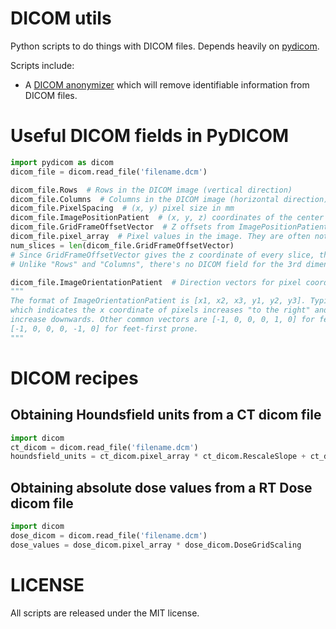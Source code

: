 # DICOM utils

Python scripts to do things with DICOM files. Depends heavily on [pydicom](https://github.com/darcymason/pydicom).

Scripts include:

* A [DICOM anonymizer](https://github.com/marenaud/DICOM_utils/wiki/DICOM-Anonymizer) which will remove identifiable information from DICOM files.


# Useful DICOM fields in PyDICOM
```python
import pydicom as dicom
dicom_file = dicom.read_file('filename.dcm')

dicom_file.Rows  # Rows in the DICOM image (vertical direction)
dicom_file.Columns  # Columns in the DICOM image (horizontal direction)
dicom_file.PixelSpacing  # (x, y) pixel size in mm
dicom_file.ImagePositionPatient  # (x, y, z) coordinates of the center of the top left pixel in the image in mm.
dicom_file.GridFrameOffsetVector  # Z offsets from ImagePositionPatient of each grid slice.
dicom_file.pixel_array  # Pixel values in the image. They are often not in the right units, see below for conversion.
num_slices = len(dicom_file.GridFrameOffsetVector)
# Since GridFrameOffsetVector gives the z coordinate of every slice, the size of the array is the number of slices.
# Unlike "Rows" and "Columns", there's no DICOM field for the 3rd dimension.

dicom_file.ImageOrientationPatient  # Direction vectors for pixel coordinates.
"""
The format of ImageOrientationPatient is [x1, x2, x3, y1, y2, y3]. Typical images are [1, 0, 0, 0, 1, 0]
which indicates the x coordinate of pixels increases "to the right" and the y coordinates
increase downwards. Other common vectors are [-1, 0, 0, 0, 1, 0] for feet-first supine patients and
[-1, 0, 0, 0, -1, 0] for feet-first prone.
"""
```


# DICOM recipes

## Obtaining Houndsfield units from a CT dicom file

```python
import dicom
ct_dicom = dicom.read_file('filename.dcm')
houndsfield_units = ct_dicom.pixel_array * ct_dicom.RescaleSlope + ct_dicom.RescaleIntercept
```

## Obtaining absolute dose values from a RT Dose dicom file

```python
import dicom
dose_dicom = dicom.read_file('filename.dcm')
dose_values = dose_dicom.pixel_array * dose_dicom.DoseGridScaling
```

# LICENSE

All scripts are released under the MIT license.
